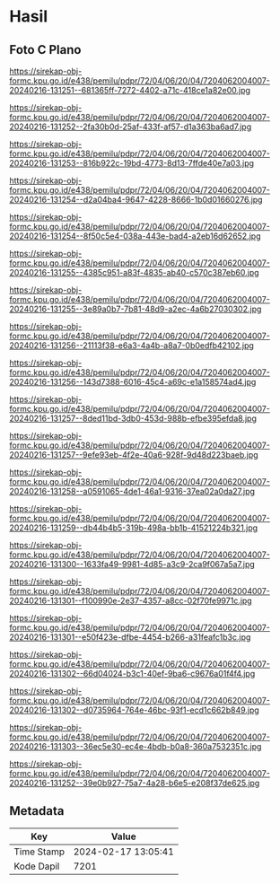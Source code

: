 # Hasil

## Foto C Plano

https://sirekap-obj-formc.kpu.go.id/e438/pemilu/pdpr/72/04/06/20/04/7204062004007-20240216-131251--681365ff-7272-4402-a71c-418ce1a82e00.jpg

https://sirekap-obj-formc.kpu.go.id/e438/pemilu/pdpr/72/04/06/20/04/7204062004007-20240216-131252--2fa30b0d-25af-433f-af57-d1a363ba6ad7.jpg

https://sirekap-obj-formc.kpu.go.id/e438/pemilu/pdpr/72/04/06/20/04/7204062004007-20240216-131253--816b922c-19bd-4773-8d13-7ffde40e7a03.jpg

https://sirekap-obj-formc.kpu.go.id/e438/pemilu/pdpr/72/04/06/20/04/7204062004007-20240216-131254--d2a04ba4-9647-4228-8666-1b0d01660276.jpg

https://sirekap-obj-formc.kpu.go.id/e438/pemilu/pdpr/72/04/06/20/04/7204062004007-20240216-131254--8f50c5e4-038a-443e-bad4-a2eb16d62652.jpg

https://sirekap-obj-formc.kpu.go.id/e438/pemilu/pdpr/72/04/06/20/04/7204062004007-20240216-131255--4385c951-a83f-4835-ab40-c570c387eb60.jpg

https://sirekap-obj-formc.kpu.go.id/e438/pemilu/pdpr/72/04/06/20/04/7204062004007-20240216-131255--3e89a0b7-7b81-48d9-a2ec-4a6b27030302.jpg

https://sirekap-obj-formc.kpu.go.id/e438/pemilu/pdpr/72/04/06/20/04/7204062004007-20240216-131256--21113f38-e6a3-4a4b-a8a7-0b0edfb42102.jpg

https://sirekap-obj-formc.kpu.go.id/e438/pemilu/pdpr/72/04/06/20/04/7204062004007-20240216-131256--143d7388-6016-45c4-a69c-e1a158574ad4.jpg

https://sirekap-obj-formc.kpu.go.id/e438/pemilu/pdpr/72/04/06/20/04/7204062004007-20240216-131257--8ded11bd-3db0-453d-988b-efbe395efda8.jpg

https://sirekap-obj-formc.kpu.go.id/e438/pemilu/pdpr/72/04/06/20/04/7204062004007-20240216-131257--9efe93eb-4f2e-40a6-928f-9d48d223baeb.jpg

https://sirekap-obj-formc.kpu.go.id/e438/pemilu/pdpr/72/04/06/20/04/7204062004007-20240216-131258--a0591065-4de1-46a1-9316-37ea02a0da27.jpg

https://sirekap-obj-formc.kpu.go.id/e438/pemilu/pdpr/72/04/06/20/04/7204062004007-20240216-131259--db44b4b5-319b-498a-bb1b-41521224b321.jpg

https://sirekap-obj-formc.kpu.go.id/e438/pemilu/pdpr/72/04/06/20/04/7204062004007-20240216-131300--1633fa49-9981-4d85-a3c9-2ca9f067a5a7.jpg

https://sirekap-obj-formc.kpu.go.id/e438/pemilu/pdpr/72/04/06/20/04/7204062004007-20240216-131301--f100990e-2e37-4357-a8cc-02f70fe9971c.jpg

https://sirekap-obj-formc.kpu.go.id/e438/pemilu/pdpr/72/04/06/20/04/7204062004007-20240216-131301--e50f423e-dfbe-4454-b266-a31feafc1b3c.jpg

https://sirekap-obj-formc.kpu.go.id/e438/pemilu/pdpr/72/04/06/20/04/7204062004007-20240216-131302--66d04024-b3c1-40ef-9ba6-c9676a01f4f4.jpg

https://sirekap-obj-formc.kpu.go.id/e438/pemilu/pdpr/72/04/06/20/04/7204062004007-20240216-131302--d0735964-764e-46bc-93f1-ecd1c662b849.jpg

https://sirekap-obj-formc.kpu.go.id/e438/pemilu/pdpr/72/04/06/20/04/7204062004007-20240216-131303--36ec5e30-ec4e-4bdb-b0a8-360a7532351c.jpg

https://sirekap-obj-formc.kpu.go.id/e438/pemilu/pdpr/72/04/06/20/04/7204062004007-20240216-131252--39e0b927-75a7-4a28-b6e5-e208f37de625.jpg


## Metadata

| Key        | Value               |
| ---------- | ------------------- |
| Time Stamp | 2024-02-17 13:05:41 |
| Kode Dapil | 7201                |



